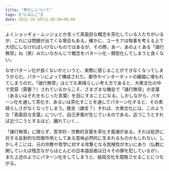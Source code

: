 ```yaml
---
title: "茶化しについて"
tags: ["にほんご"]
date: 2021-10-30T22:06:08+09:00
---
```


よくショッギョ・ムッジョとか言って真面目な概念を茶化している人たちがいるが、これには問題が出てくる場合もある。確かに、ユーモアは物事を考える上で大切にしなければいけないものではあるが、その際、あー、あのよくある「諸行無常」ね（笑）みたいなかんじで概念をパターン化・類型化してしまうと良くない。

なぜパターン化が良くないかというと、実際に感じることができなくなってしまうからだ。パターンによって構成された、都市やインターネットの雑踏に埋もれてしまうのだ。「諸行無常」はとても素晴らしい考え方であると、大衆文化の中で受容（需要？）されているからこそ、さまざまな機会で「諸行無常」の言葉（あるいはそれをもじった言葉）を目にすることになる。しかしながら、パターン化を通して茶化す、あるいは茶化すことを通してパターン化すると、その素晴らしさがなくなってしまう。換言（諫言？）すれば、大衆文化には、このような「真面目な言葉」について、自己矛盾が生じているのである。近づこうとすれば近づこうとするほど、離れていく...

「諸行無常」に限らず、哲学的・宗教的言葉を茶化す風潮がある。それは批評に対する反射的な防御作用としてある意味必然的に生まれるものかもしれない。しかしそこには、元の宗教や哲学に対する攻撃となる危険性が大いにあり（仏教に関していえば残念ながらほとんどの日本語話者は日々その罪を犯しているが）、また上述のようにパターン化をしてしまうと、結局文化を腐敗させることにつながる。